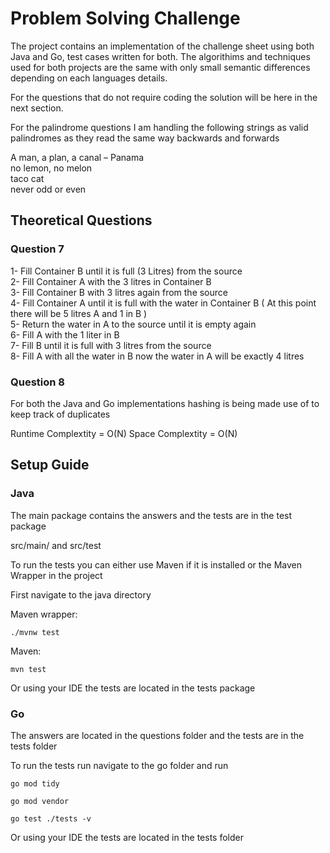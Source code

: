 
# Problem Solving Challenge

The project contains an implementation of the challenge sheet using both Java and Go, test cases written for both. The algorithims and techniques used for both projects are the same with only small semantic differences depending on each languages details.

For the questions that do not require coding the solution will be here in the next section.

For the palindrome questions I am handling the following strings as valid palindromes as they read the same way backwards and forwards

A man, a plan, a canal – Panama\
no lemon, no melon\
taco cat\
never odd or even


## Theoretical Questions

### Question 7

1- Fill Container B until it is full (3 Litres) from the source\
2- Fill Container A with the 3 litres in Container B\
3- Fill Container B with 3 litres again from the source\
4- Fill Container A until it is full with the water in Container B ( At this point there will be 5 litres A and 1 in B )\
5- Return the water in A to the source until it is empty again\
6- Fill A with the 1 liter in B\
7- Fill B until it is full with 3 litres from the source\
8- Fill A with all the water in B now the water in A will be exactly 4 litres


### Question 8


For both the Java and Go implementations hashing is being made use of to keep track of duplicates

Runtime Complextity = O(N)
Space Complextity = O(N)



## Setup Guide

### Java ###

The main package contains the answers and the tests are in the test package

src/main/ and src/test

To run the tests you can either use Maven if it is installed or the Maven Wrapper in the project

First navigate to the java directory

Maven wrapper:
```
./mvnw test

```

Maven:
```
mvn test

```

Or using your IDE the tests are located in the tests package



### Go ###

The answers are located in the questions folder and the tests are in the tests folder

To run the tests run navigate to the go folder and run 

```
go mod tidy

go mod vendor

go test ./tests -v

```

Or using your IDE the tests are located in the tests folder
